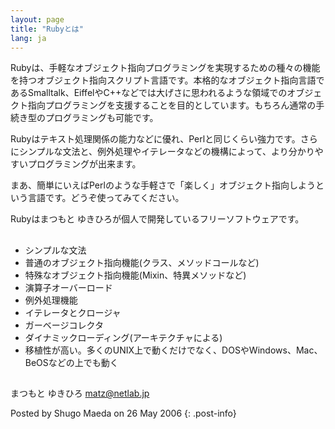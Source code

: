 ```yaml
---
layout: page
title: "Rubyとは"
lang: ja
---
```


Rubyは、手軽なオブジェクト指向プログラミングを実現するための種々の機能を持つオブジェクト指向スクリプト言語です。本格的なオブジェクト指向言語であるSmalltalk、EiffelやC++などでは大げさに思われるような領域でのオブジェクト指向プログラミングを支援することを目的としています。もちろん通常の手続き型のプログラミングも可能です。

Rubyはテキスト処理関係の能力などに優れ、Perlと同じくらい強力です。さらにシンプルな文法と、例外処理やイテレータなどの機構によって、より分かりやすいプログラミングが出来ます。

まあ、簡単にいえばPerlのような手軽さで「楽しく」オブジェクト指向しようという言語です。どうぞ使ってみてください。

Rubyはまつもと ゆきひろが個人で開発しているフリーソフトウェアです。

## 

* シンプルな文法
* 普通のオブジェクト指向機能(クラス、メソッドコールなど)
* 特殊なオブジェクト指向機能(Mixin、特異メソッドなど)
* 演算子オーバーロード
* 例外処理機能
* イテレータとクロージャ
* ガーベージコレクタ
* ダイナミックローディング(アーキテクチャによる)
* 移植性が高い。多くのUNIX上で動くだけでなく、DOSやWindows、Mac、BeOSなどの上でも動く

## 

まつもと ゆきひろ [matz@netlab.jp](mailto:matz@netlab.jp)

Posted by Shugo Maeda on 26 May 2006
{: .post-info}


